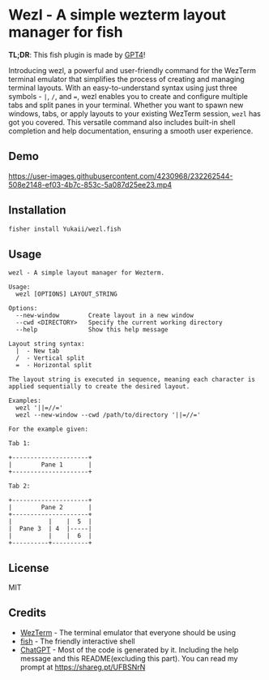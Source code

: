# Wezl - A simple wezterm layout manager for fish

**TL;DR**: This fish plugin is made by [GPT4](https://shareg.pt/UFBSNrN)!

Introducing wezl, a powerful and user-friendly command for the WezTerm terminal emulator that simplifies the process of creating and managing terminal layouts. With an easy-to-understand syntax using just three symbols - `|`, `/`, and `=`, wezl enables you to create and configure multiple tabs and split panes in your terminal. Whether you want to spawn new windows, tabs, or apply layouts to your existing WezTerm session, `wezl` has got you covered. This versatile command also includes built-in shell completion and help documentation, ensuring a smooth user experience.

## Demo

https://user-images.githubusercontent.com/4230968/232262544-508e2148-ef03-4b7c-853c-5a087d25ee23.mp4


## Installation

```bash
fisher install Yukaii/wezl.fish
```

## Usage

```fish
wezl - A simple layout manager for Wezterm.

Usage:
  wezl [OPTIONS] LAYOUT_STRING

Options:
  --new-window        Create layout in a new window
  --cwd <DIRECTORY>   Specify the current working directory
  --help              Show this help message

Layout string syntax:
  |  - New tab
  /  - Vertical split
  =  - Horizontal split

The layout string is executed in sequence, meaning each character is applied sequentially to create the desired layout.

Examples:
  wezl '||=//='
  wezl --new-window --cwd /path/to/directory '||=//='

For the example given:

Tab 1:

+---------------------+
|        Pane 1       |
+---------------------+

Tab 2:

+---------------------+
|        Pane 2       |
+---------------------+
|          |    |  5  |
|  Pane 3  | 4  |-----|
|          |    |  6  |
+----------+----------+
```

## License

MIT

## Credits

- [WezTerm](https://wezfurlong.org/wezterm/) - The terminal emulator that everyone should be using
- [fish](https://fishshell.com/) - The friendly interactive shell
- [ChatGPT](https://chat.openai.com/chat) - Most of the code is generated by it. Including the help message and this README(excluding this part). You can read my prompt at <https://shareg.pt/UFBSNrN>
